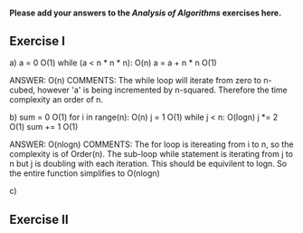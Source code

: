 #### Please add your answers to the ***Analysis of  Algorithms*** exercises here.

## Exercise I

a)  a = 0                           O(1)
    while (a < n * n * n):          O(n)
      a = a + n * n                 O(1)

ANSWER: O(n)
COMMENTS: The while loop will iterate from zero to n-cubed, however 'a' is being incremented by n-squared. Therefore the time complexity an order of n.

b)  sum = 0                         O(1)
    for i in range(n):              O(n)
      j = 1                         O(1)
      while j < n:                  O(logn)
        j *= 2                      O(1)
        sum += 1                    O(1)

ANSWER: O(nlogn)
COMMENTS: The for loop is itereating from i to n, so the complexity is of Order(n). The sub-loop while statement is iterating from j to n but j is doubling with each iteration. This should be equivilent to logn. So the entire function simplifies to O(nlogn)

c)

## Exercise II


